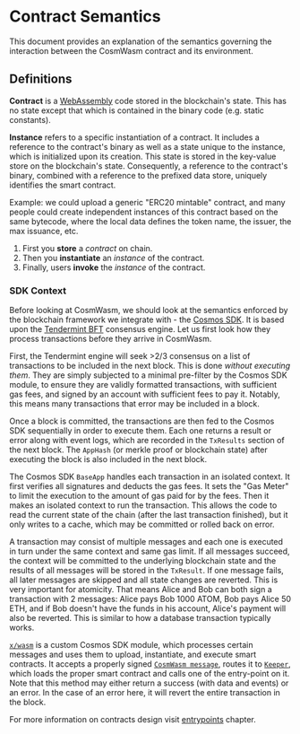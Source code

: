 [WebAssembly]: https://webassembly.org/
[Cosmos SDK]: https://docs.cosmos.network/
[Tendermint BFT]: https://tendermint.com/core/

<SectionLabel chapter="core" section="architecture"></SectionLabel>

# Contract Semantics

This document provides an explanation of the semantics governing the interaction between
the CosmWasm contract and its environment.

## Definitions

**Contract** is a [WebAssembly] code stored in the blockchain's state. This has no state except
that which is contained in the binary code (e.g. static constants).

**Instance** refers to a specific instantiation of a contract. It includes a reference to the
contract's binary as well as a state unique to the instance, which is initialized upon its creation.
This state is stored in the key-value store on the blockchain's state. Consequently, a reference to
the contract's binary, combined with a reference to the prefixed data store, uniquely identifies the
smart contract.

Example: we could upload a generic "ERC20 mintable" contract, and many people could create independent
instances of this contract based on the same bytecode, where the local data defines the token name,
the issuer, the max issuance, etc.

1. First you **store** a _contract_ on chain.
2. Then you **instantiate** an _instance_ of the contract.
3. Finally, users **invoke** the _instance_ of the contract.

### SDK Context

Before looking at CosmWasm, we should look at the semantics enforced by the blockchain framework we
integrate with - the [Cosmos SDK]. It is based upon the [Tendermint BFT] consensus engine.
Let us first look how they process transactions before they arrive in CosmWasm.

First, the Tendermint engine will seek >2/3 consensus on a list of transactions to be included in
the next block. This is done _without executing them_. They are simply subjected to a minimal
pre-filter by the Cosmos SDK module, to ensure they are validly formatted transactions, with
sufficient gas fees, and signed by an account with sufficient fees to pay it. Notably, this means
many transactions that error may be included in a block.

Once a block is committed, the transactions are then fed to the Cosmos SDK sequentially in order to
execute them. Each one returns a result or error along with event logs, which are recorded in the
`TxResults` section of the next block. The `AppHash` (or merkle proof or blockchain state) after
executing the block is also included in the next block.

The Cosmos SDK `BaseApp` handles each transaction in an isolated context. It first verifies all
signatures and deducts the gas fees. It sets the "Gas Meter" to limit the execution to the amount of
gas paid for by the fees. Then it makes an isolated context to run the transaction. This allows the
code to read the current state of the chain (after the last transaction finished), but it only
writes to a cache, which may be committed or rolled back on error.

A transaction may consist of multiple messages and each one is executed in turn under the same
context and same gas limit. If all messages succeed, the context will be committed to the underlying
blockchain state and the results of all messages will be stored in the `TxResult`. If one message
fails, all later messages are skipped and all state changes are reverted. This is very important for
atomicity. That means Alice and Bob can both sign a transaction with 2 messages: Alice pays Bob 1000
ATOM, Bob pays Alice 50 ETH, and if Bob doesn't have the funds in his account, Alice's payment will
also be reverted. This is similar to how a database transaction typically works.

[`x/wasm`](https://github.com/CosmWasm/wasmd/tree/master/x/wasm) is a custom Cosmos SDK module,
which processes certain messages and uses them to upload, instantiate, and execute smart contracts.
It accepts a properly signed
[`CosmWasm message`](https://github.com/CosmWasm/wasmd/blob/master/proto/cosmwasm/wasm/v1/tx.proto),
routes it to [`Keeper`](https://github.com/CosmWasm/wasmd/blob/master/x/wasm/keeper/keeper.go),
which loads the proper smart contract and calls one of the entry-point on it. Note that this method
may either return a success (with data and events) or an error. In the case of an error here, it
will revert the entire transaction in the block.

For more information on contracts design visit [entrypoints](../entrypoints/entrypoints) chapter.
